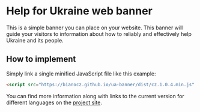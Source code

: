 # Help for Ukraine web banner

This is a simple banner you can place on your website. This banner will guide your visitors to information about how to reliably and effectively help Ukraine and its people.

## How to implement

Simply link a single minified JavaScript file like this example:

```html
<script src="https://bianocz.github.io/ua-banner/dist/cz.1.0.4.min.js" defer></script>
```

You can find more information along with links to the current version for different languages on the [project site](https://bianocz.github.io/ua-banner/).

